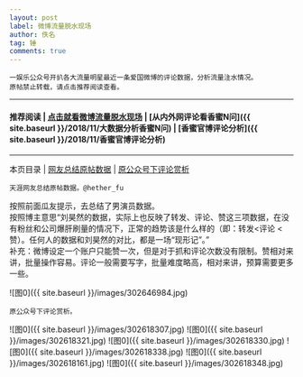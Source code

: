 ```yaml
---
layout: post
label: 微博流量脱水现场
author: 佚名
tag: 锤
comments: true
---
```


    一娱乐公众号开扒各大流量明星最近一条爱国微博的评论数据，分析流量注水情况。
    原帖禁止转载，请点击推荐阅读查看。
    
---

#### 推荐阅读 | [点击就看微博流量脱水现场](https://mp.weixin.qq.com/s?__biz=MzI1OTQ2MTg0Mg==&mid=2247495898&idx=1&sn=adb922a8fda38a021a76f8cc3060404a) | [从内外网评论看香蜜N问]({{ site.baseurl }}/2018/11/大数据分析香蜜N问) | [香蜜官博评论分析]({{ site.baseurl }}/2018/11/香蜜官博评论分析)

---
本页目录 \| [网友总结原帖数据](#dxjja) \| [原公众号下评论赏析](#dxjjb)


<a class="anchor" name="dxjja"></a>
    
    天涯网友总结原帖数据。@hether_fu
    
按照前面瓜友提示，去总结了男演员数据。
<br>按照博主意思“刘昊然的数据，实际上也反映了转发、评论、赞这三项数据，在没有粉丝和公司爆肝刷量的情况下，正常的趋势该是什么样的（即：转发<评论 <赞）。任何人的数据和刘昊然的对比，都是一场“现形记”。”
<br>补充：微博设定一个账户只能赞一次，但是对于抓和评论次数没有限制。赞相对来讲，批量操作容易。评论一般需要写字，批量难度略高，相对来讲，预算需要更多一些。
    
![图0]({{ site.baseurl }}/images/302646984.jpg)


<a class="anchor" name="dxjjb"></a>

    原公众号下评论赏析。
    
![图0]({{ site.baseurl }}/images/302618307.jpg)
![图0]({{ site.baseurl }}/images/302618321.jpg)
![图0]({{ site.baseurl }}/images/302618330.jpg)
![图0]({{ site.baseurl }}/images/302618338.jpg)
![图0]({{ site.baseurl }}/images/302618161.jpg)
![图0]({{ site.baseurl }}/images/302618348.jpg)